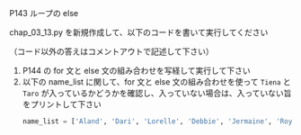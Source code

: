 P143 ループの else 

chap_03_13.py を新規作成して、以下のコードを書いて実行してください

（コード以外の答えはコメントアウトで記述して下さい）

1. P144 の for 文と else 文の組み合わせを写経して実行して下さい
1. 以下の name_list に関して、for 文と else 文の組み合わせを使って `Tiena` と `Taro` が入っているかどうかを確認し、入っていない場合は、入っていない旨をプリントして下さい
    ```python
    name_list = ['Aland', 'Dari', 'Lorelle', 'Debbie', 'Jermaine', 'Royal', 'Tiena', 'Adelice', 'Vivyanne', 'Rosco']
    ```
    